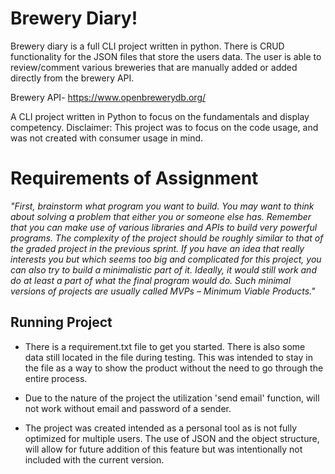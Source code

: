 # Brewery Diary!

Brewery diary is a full CLI project written in python. There is CRUD functionality for the JSON files that store the users data. The user is able to review/comment various breweries that are manually added or added directly from the brewery API.

 Brewery API- https://www.openbrewerydb.org/

A  CLI project written in Python to focus on the fundamentals and display competency. Disclaimer: This project was to focus on the code usage, and was not created with consumer usage in mind.

# Requirements of Assignment

*"First, brainstorm what program you want to build. You may want to think about solving a problem that either you or someone else has. Remember that you can make use of various libraries and APIs to build very powerful programs. The complexity of the project should be roughly similar to that of the graded project in the previous sprint.
If you have an idea that really interests you but which seems too big and complicated for this project, you can also try to build a minimalistic part of it. Ideally, it would still work and do at least a part of what the final program would do. Such minimal versions of projects are usually called MVPs – Minimum Viable Products."*

## Running Project

- There is a requirement.txt file to get you started. There is also    some data still located in the file during testing. This was intended    to stay in the file as a way to show the product without the need to    go through the entire process.

 - Due to the nature of the project the utilization 'send email'    function, will not work without email and password of a sender.

- The project was created intended as a personal tool as is not fully optimized for multiple users. The use of JSON and the object structure, will allow for future addition of this feature but was intentionally not included with the current version.


